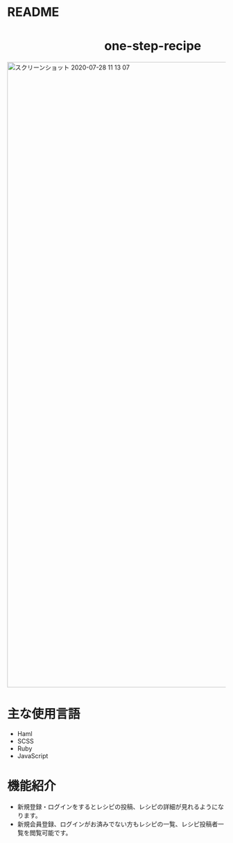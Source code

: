 # README

# 　　　　　　　　one-step-recipe
<img width="1440" alt="スクリーンショット 2020-07-28 11 13 07" src="">

# 主な使用言語
- Haml
- SCSS 
- Ruby
- JavaScript

# 機能紹介
- 新規登録・ログインをするとレシピの投稿、レシピの詳細が見れるようになります。
- 新規会員登録、ログインがお済みでない方もレシピの一覧、レシピ投稿者一覧を閲覧可能です。

